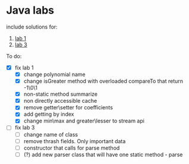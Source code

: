 # Java labs
include solutions for:
1. [lab 1](https://yadi.sk/i/tO_jo2IxPcoSmQ)  
2. [lab 3](https://yadi.sk/i/ZHJYisDDnPnCTg)

To do: 
* [x] fix lab 1
  * [x] change polynomial name
  * [x] change isGreater method with overloaded compareTo that return -1\0\1
  * [x] non-static method summarize
  * [x] non directly accessible cache 
  * [x] remove getter\setter for coefficients
  * [x] add getting by index
  * [x] change min\max and greater\lesser to stream api
* [ ] fix lab 3
  * [ ] change name of class
  * [ ] remove thrash fields. Only important data
  * [ ] constructor that calls for parse method 
  * [ ] (?) add new parser class that will have one static method - parse
